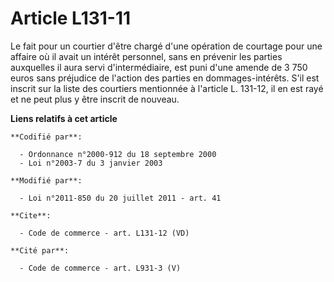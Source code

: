 # Article L131-11

Le fait pour un courtier d'être chargé d'une opération de courtage pour une affaire où il avait un intérêt personnel, sans en
prévenir les parties auxquelles il aura servi d'intermédiaire, est puni d'une amende de 3 750 euros sans préjudice de
l'action des parties en dommages-intérêts. S'il est inscrit sur la liste des courtiers mentionnée à l'article L. 131-12, il
en est rayé et ne peut plus y être inscrit de nouveau.

**Liens relatifs à cet article**

	**Codifié par**:

	  - Ordonnance n°2000-912 du 18 septembre 2000
	  - Loi n°2003-7 du 3 janvier 2003

	**Modifié par**:

	  - Loi n°2011-850 du 20 juillet 2011 - art. 41

	**Cite**:

	  - Code de commerce - art. L131-12 (VD)

	**Cité par**:

	  - Code de commerce - art. L931-3 (V)
